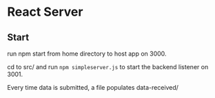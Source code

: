 # React Server

## Start
run npm start from home directory to host app on 3000.

cd to src/ and run `npm simpleserver.js` to start the backend listener on 3001.

Every time data is submitted, a file populates data-received/
